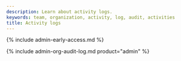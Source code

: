 ```yaml
---
description: Learn about activity logs.
keywords: team, organization, activity, log, audit, activities
title: Activity logs
---
```


{% include admin-early-access.md %}

{% include admin-org-audit-log.md product="admin" %}